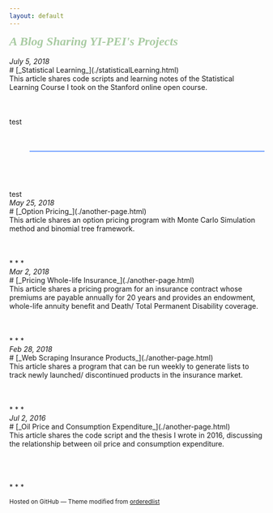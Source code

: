 ```yaml
---
layout: default
---
```

<div class="d"><font color="#a9cba3"><font face="cursive"><font size="5"><b><i> A Blog Sharing YI-PEI's Projects</i></b></font></font></font></div>
<br>
<div class="d"><i>July 5, 2018</i></div>
# [_Statistical Learning_](./statisticalLearning.html)   
<div class="d"></div>
This article shares code scripts and learning notes of the Statistical Learning Course I took on the Stanford online open course.
<br>
<br>
<br>
<br>
test
<svg height="200" width="800">
  <line x1="40" y1="50" x2="750" y2="50" style="stroke:rgb(102, 153, 255);stroke-width:2" />
</svg>
test
<br>
<div class="d"><i>May 25, 2018</i></div>
# [_Option Pricing_](./another-page.html)   
<div class="d"></div>
This article shares an option pricing program with Monte Carlo Simulation method and binomial tree framework.<br>
<br>
<br>
<br>
* * *
<br>
<div class="d"><i>Mar 2, 2018</i></div>
# [_Pricing Whole-life Insurance_](./another-page.html)   
<div class="d"></div>
This article shares a pricing program for an insurance contract whose premiums are payable annually for 20 years and provides an endowment, whole-life annuity benefit and Death/ Total Permanent Disability coverage.<br>
<br>
<br>
<br>
* * *
<br>
<div class="d"><i>Feb 28, 2018</i></div>
# [_Web Scraping Insurance Products_](./another-page.html)   
<div class="d"></div>
This article shares a program that can be run weekly to generate lists to track newly launched/ discontinued products in the insurance market.
<br>
<br>
<br>
<br>
* * *
<br>
<div class="d"><i>Jul 2, 2016</i></div>
# [_Oil Price and Consumption Expenditure_](./another-page.html)   
<div class="d"></div>
This article shares the code script and the thesis I wrote in 2016, discussing the relationship between oil price and consumption expenditure.
<br>
<br>
<br>
<br>
<br>
* * *

<small>Hosted on GitHub &mdash; Theme modified from <a href="https://github.com/orderedlist">orderedlist</a></small>

